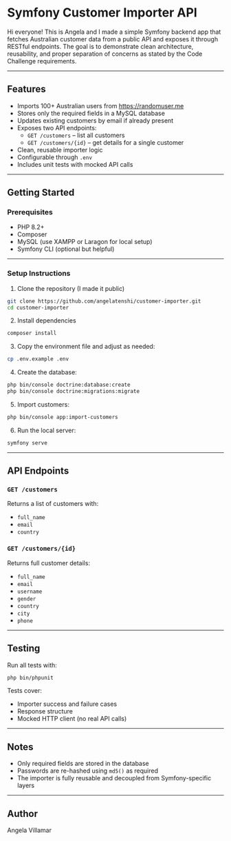 # Symfony Customer Importer API

Hi everyone! This is Angela and I made a simple Symfony backend app that fetches Australian customer data from a public API and exposes it through RESTful endpoints. The goal is to demonstrate clean architecture, reusability, and proper separation of concerns as stated by the Code Challenge requirements.

---

## Features

- Imports 100+ Australian users from https://randomuser.me
- Stores only the required fields in a MySQL database
- Updates existing customers by email if already present
- Exposes two API endpoints:
  - `GET /customers` – list all customers
  - `GET /customers/{id}` – get details for a single customer
- Clean, reusable importer logic
- Configurable through `.env`
- Includes unit tests with mocked API calls

---

## Getting Started

### Prerequisites

- PHP 8.2+
- Composer
- MySQL (use XAMPP or Laragon for local setup)
- Symfony CLI (optional but helpful)

---

### Setup Instructions

1. Clone the repository (I made it public)

```bash
git clone https://github.com/angelatenshi/customer-importer.git
cd customer-importer
```

2. Install dependencies

```bash
composer install
```

3. Copy the environment file and adjust as needed:

```bash
cp .env.example .env
```

4. Create the database:

```bash
php bin/console doctrine:database:create
php bin/console doctrine:migrations:migrate
```

5. Import customers:

```bash
php bin/console app:import-customers
```

6. Run the local server:

```bash
symfony serve
```

---

## API Endpoints

### `GET /customers`

Returns a list of customers with:

- `full_name`
- `email`
- `country`

### `GET /customers/{id}`

Returns full customer details:

- `full_name`
- `email`
- `username`
- `gender`
- `country`
- `city`
- `phone`

---

## Testing

Run all tests with:

```bash
php bin/phpunit
```

Tests cover:
- Importer success and failure cases
- Response structure
- Mocked HTTP client (no real API calls)

---

## Notes

- Only required fields are stored in the database
- Passwords are re-hashed using `md5()` as required
- The importer is fully reusable and decoupled from Symfony-specific layers

---

## Author

Angela Villamar
